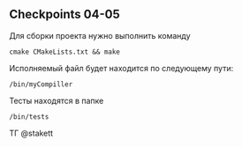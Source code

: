 Checkpoints 04-05
----

Для сборки проекта нужно выполнить команду

`cmake CMakeLists.txt && make`

Исполняемый файл будет находится по следующему пути:

`/bin/myCompiller`

Тесты находятся в папке 

`/bin/tests`

ТГ @stakett
